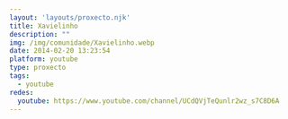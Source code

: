 ```yaml
---
layout: 'layouts/proxecto.njk'
title: Xavielinho
description: ""
img: /img/comunidade/Xavielinho.webp
date: 2014-02-20 13:23:54
platform: youtube
type: proxecto
tags:
  - youtube
redes:
  youtube: https://www.youtube.com/channel/UCdQVjTeQunlr2wz_s7C8D6A
---
```

